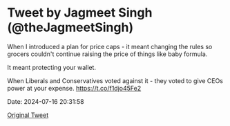# Tweet by Jagmeet Singh (@theJagmeetSingh)

When I introduced a plan for price caps - it meant changing the rules so grocers couldn't continue raising the price of things like baby formula.

It meant protecting your wallet.

When Liberals and Conservatives voted against it - they voted to give CEOs power at your expense. https://t.co/f1djo45Fe2

Date: 2024-07-16 20:31:58

[Original Tweet](https://x.com/theJagmeetSingh/status/1813310628062519413)
